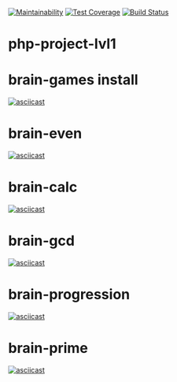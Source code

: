 [![Maintainability](https://api.codeclimate.com/v1/badges/a99a88d28ad37a79dbf6/maintainability)](https://codeclimate.com/github/codeclimate/codeclimate/maintainability)
[![Test Coverage](https://api.codeclimate.com/v1/badges/a99a88d28ad37a79dbf6/test_coverage)](https://codeclimate.com/github/codeclimate/codeclimate/test_coverage)
[![Build Status](https://travis-ci.com/kostyawhite/php-project-lvl1.svg?branch=master)](https://travis-ci.com/kostyawhite/php-project-lvl1)
# php-project-lvl1
# brain-games install
[![asciicast](https://asciinema.org/a/256827.svg)](https://asciinema.org/a/256827)
# brain-even
[![asciicast](https://asciinema.org/a/256828.svg)](https://asciinema.org/a/256828)
# brain-calc
[![asciicast](https://asciinema.org/a/256829.svg)](https://asciinema.org/a/256829)
# brain-gcd
[![asciicast](https://asciinema.org/a/256830.svg)](https://asciinema.org/a/256830)
# brain-progression
[![asciicast](https://asciinema.org/a/256831.svg)](https://asciinema.org/a/256831)
# brain-prime
[![asciicast](https://asciinema.org/a/256832.svg)](https://asciinema.org/a/256832)

